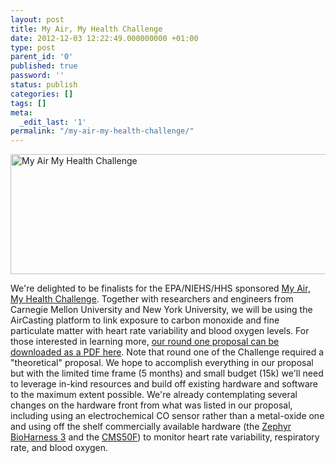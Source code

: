 ```yaml
---
layout: post
title: My Air, My Health Challenge
date: 2012-12-03 12:22:49.000000000 +01:00
type: post
parent_id: '0'
published: true
password: ''
status: publish
categories: []
tags: []
meta:
  _edit_last: '1'
permalink: "/my-air-my-health-challenge/"
---
```

<p><img title="My Air My Health Challenge" src="{{ site.baseurl }}/assets/MyAirMyHealthChallenge.jpg" alt="My Air My Health Challenge" width="600" height="192" /></p>
<p>We're delighted to be finalists for the EPA/NIEHS/HHS sponsored <a href="http://www.niehs.nih.gov/news/newsroom/releases/2012/november15/" target="_blank">My Air, My Health Challenge</a>. Together with researchers and engineers from Carnegie Mellon University and New York University, we will be using the AirCasting platform to link exposure to carbon monoxide and fine particulate matter with heart rate variability and blood oxygen levels. For those interested in learning more, <a href="http://takingspace.org/wp-content/uploads/MyAirMyHealthChallenge_NYU+CMU+HabitatMap.pdf" target="_blank">our round one proposal can be downloaded as a PDF here</a>. Note that round one of the Challenge required a "theoretical" proposal. We hope to accomplish everything in our proposal but with the limited time frame (5 months) and small budget (15k) we'll need to leverage in-kind resources and build off existing hardware and software to the maximum extent possible. We're already contemplating several changes on the hardware front from what was listed in our proposal, including using an electrochemical CO sensor rather than a metal-oxide one and using off the shelf commercially available hardware (the <a href="http://www.zephyr-technology.com/products/bioharness_bt" target="_blank">Zephyr BioHarness 3</a> and the <a href="http://pulseoximeter.org/cms50f.html" target="_blank">CMS50F</a>) to monitor heart rate variability, respiratory rate, and blood oxygen.</p>
